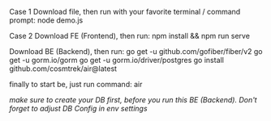 Case 1
Download file, then run with your favorite terminal / command prompt: node demo.js

Case 2
Download FE (Frontend), then run: npm install && npm run serve

Download BE (Backend), 
then run: 
go get -u github.com/gofiber/fiber/v2
go get -u gorm.io/gorm
go get -u gorm.io/driver/postgres
go install github.com/cosmtrek/air@latest

finally to start be, just run command: air

*make sure to create your DB first, before you run this BE (Backend). Don't forget to adjust DB Config in env settings*
